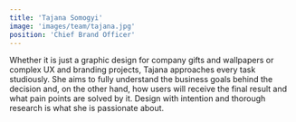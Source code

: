 ```yaml
---
title: 'Tajana Somogyi'
image: 'images/team/tajana.jpg'
position: 'Chief Brand Officer'
---
```


Whether it is just a graphic design for company gifts and wallpapers or complex UX and branding projects, Tajana approaches every task studiously. She aims to fully understand the business goals behind the decision and, on the other hand, how users will receive the final result and what pain points are solved by it. Design with intention and thorough research is what she is passionate about.
